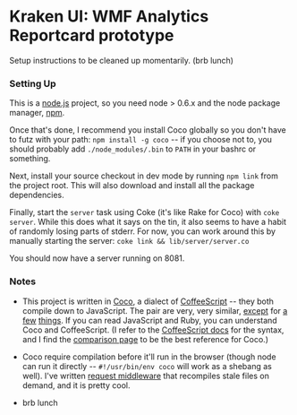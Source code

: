 # Kraken UI: WMF Analytics Reportcard prototype

Setup instructions to be cleaned up momentarily. (brb lunch)


### Setting Up

This is a [node.js][nodejs] project, so you need node > 0.6.x and the node package manager, [npm][npm].

Once that's done, I recommend you install Coco globally so you don't have to futz with your path: `npm install -g coco` -- if you choose not to, you should probably add `./node_modules/.bin` to `PATH` in your bashrc or something.

Next, install your source checkout in dev mode by running `npm link` from the project root. This will also download and install all the package dependencies.

Finally, start the `server` task using Coke (it's like Rake for Coco) with `coke server`. While this does what it says on the tin, it also seems to have a habit of randomly losing parts of stderr. For now, you can work around this by manually starting the server: `coke link && lib/server/server.co`

You should now have a server running on 8081.


### Notes

- This project is written in [Coco][coco], a dialect of [CoffeeScript][coffee] -- they both compile 
  down to JavaScript. The pair are very, very similar, [except][coco-improvements] 
  for [a few][coco-incompatibilities] [things][coco-vs-coffee]. If you can read JavaScript and Ruby, 
  you can understand Coco and CoffeeScript. (I refer to the [CoffeeScript docs][coffee-docs] for 
  the syntax, and I find the [comparison page][coco-vs-coffee] to be the best reference for Coco.)
  
- Coco require compilation before it'll run in the browser (though node can run it directly -- `#!/usr/bin/env coco` will work as a shebang as well). I've written [request middleware][connect-compiler] that recompiles stale files on demand, and it is pretty cool.
  
- brb lunch



[nodejs]: http://nodejs.org/
[npm]: http://npmjs.org/
[coco]: https://github.com/satyr/coco
[coco-vs-coffee]: https://github.com/satyr/coco/wiki/side-by-side-comparison
[coco-improvements]: https://github.com/satyr/coco/wiki/improvements
[coco-incompatibilities]: https://github.com/satyr/coco/wiki/incompatibilities
[coffee]: http://coffeescript.org/
[coffee-docs]: http://coffeescript.org/#language
[connect-compiler]: https://github.com/dsc/connect-compiler


